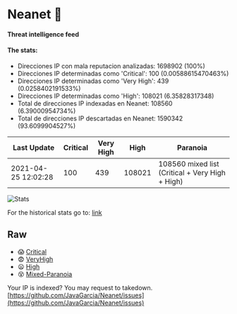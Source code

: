 # Neanet :hocho:
#### Threat intelligence feed
#### The stats:

- Direcciones IP con mala reputacion analizadas: 1698902 (100%)
- Direcciones IP determinadas como 'Critical':  100 (0.00588615470463%)
- Direcciones IP determinadas como 'Very High':  439 (0.0258402191533%)
- Direcciones IP determinadas como 'High':  108021 (6.35828317348)
- Total de direcciones IP indexadas en Neanet:  108560 (6.39000954734%)
- Total de direcciones IP descartadas en Neanet:  1590342 (93.6099904527%)

| Last Update | Critical | Very High | High | Paranoia |
| --- | --- | --- | --- | --- |
| 2021-04-25 12:02:28 | 100 | 439 | 108021 | 108560 mixed list (Critical + Very High + High)|

![Stats](https://docs.google.com/spreadsheets/d/e/2PACX-1vSnaNMIXVabIpDJjufMlzH7poXnshF3mgd8Is1g9ytUEzVsP5my4Trn8f-xkoLLQ38xpL3HtmUexLo6/pubchart?oid=501124687&format=image)

For the historical stats go to: [link](/stats.csv)
## Raw
- :scream: [Critical](https://raw.githubusercontent.com/JavaGarcia/Neanet/master/blacklists/neanet_critical.txt)
- :fearful: [VeryHigh](https://raw.githubusercontent.com/JavaGarcia/Neanet/master/blacklists/neanet_veryHigh.txtt)
- :frowning: [High](https://raw.githubusercontent.com/JavaGarcia/Neanet/master/blacklists/neanet_high.txt)
- :dizzy_face: [Mixed-Paranoia](https://raw.githubusercontent.com/JavaGarcia/Neanet/master/blacklists/neanet_all.txt)


Your IP is indexed? You may request to takedown. [https://github.com/JavaGarcia/Neanet/issues](https://github.com/JavaGarcia/Neanet/issues)





















































































































































































































































































































































































































































































































































































































































































































































































































































































































































































































































































































































































































































































































































































































































































































































































































































































































































































































































































































































































































































































































































































































































































































































































































































































































































































































































































































































































































































































































































































































































































































































































































































































































































































































































































































































































































































































































































































































































































































































































































































































































































































































































































































































































































































































































































































































































































































































































































































































































































































































































































































































































































































































































































































































































































































































































































































































































































































































































































































































































































































































